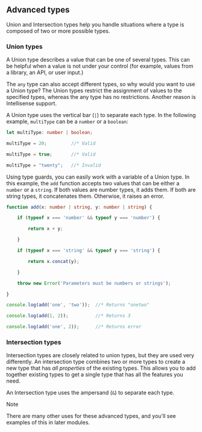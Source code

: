 ## Advanced types

Union and Intersection types help you handle situations where a type is composed of two or more possible types.

### Union types

A Union type describes a value that can be one of several types. This can be helpful when a value is not under your control (for example, values from a library, an API, or user input.)

The `any` type can also accept different types, so why would you want to use a Union type? The Union types restrict the assignment of values to the specified types, whereas the any type has no restrictions. Another reason is Intellisense support.

A Union type uses the vertical bar (`|`) to separate each type. In the following example, `multiType` can be a `number` or a `boolean`:

```typescript
let multiType: number | boolean;

multiType = 20;		    //* Valid

multiType = true;		//* Valid

multiType = "twenty";	//* Invalid

```

Using type guards, you can easily work with a variable of a Union type. In this example, the `add` function accepts two values that can be either a `number` or a `string`. If both values are number types, it adds them. If both are string types, it concatenates them. Otherwise, it raises an error.

```typescript
function add(x: number | string, y: number | string) {

    if (typeof x === 'number' && typeof y === 'number') {

        return x + y;

    }

    if (typeof x === 'string' && typeof y === 'string') {

        return x.concat(y);

    }

    throw new Error('Parameters must be numbers or strings');

}

console.log(add('one', 'two'));  //* Returns "onetwo"

console.log(add(1, 2));          //* Returns 3

console.log(add('one', 2));      //* Returns error

```

### Intersection types

Intersection types are closely related to union types, but they are used very differently. An intersection type combines two or more types to create a new type that has *all properties* of the existing types. This allows you to add together existing types to get a single type that has all the features you need.

An Intersection type uses the ampersand (`&`) to separate each type.

> [!NOTE]
> There are many other uses for these advanced types, and you'll see examples of this in later modules.

